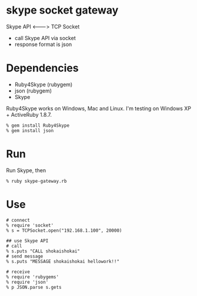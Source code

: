 skype socket gateway
====================
Skype API <---> TCP Socket

* call Skype API via socket
* response format is json

Dependencies
============
* Ruby4Skype (rubygem)
* json (rubygem)
* Skype

Ruby4Skype works on Windows, Mac and Linux.
I'm testing on Windows XP + ActiveRuby 1.8.7.

    % gem install Ruby4Skype 
    % gem install json


Run
===

Run Skype, then

    % ruby skype-gateway.rb


Use
===

    # connect
    % require 'socket'
    % s = TCPSocket.open("192.168.1.100", 20000)

    ## use Skype API
    # call
    % s.puts "CALL shokaishokai"
    # send message
    % s.puts "MESSAGE shokaishokai hellowork!!"

    # receive
    % require 'rubygems'
    % require 'json'
    % p JSON.parse s.gets
 